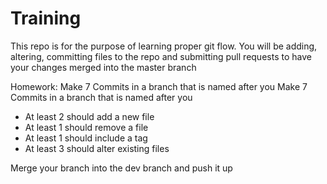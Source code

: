 # Training

This repo is for the purpose of learning proper git flow. You will be adding, altering, committing
files to the repo  and submitting pull requests to have your changes merged into the master branch

Homework: Make 7 Commits in a branch that is named after you
Make 7 Commits in a branch that is named after you
- At least 2 should add a new file
- At least 1 should remove a file
- At least 1 should include a tag
- At least 3 should alter existing files

Merge your branch into the dev branch and push it up


